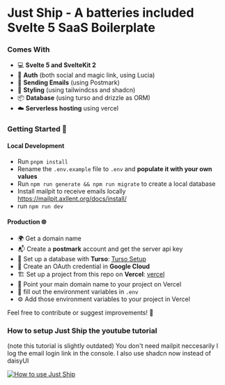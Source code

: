 # Just Ship - A batteries included Svelte 5 SaaS Boilerplate

### Comes With

- 💻 **Svelte 5 and SvelteKit 2**
- 🚪 **Auth** (both social and magic link, using Lucia)
- 📧 **Sending Emails** (using Postmark)
- 🎨 **Styling** (using tailwindcss and shadcn)
- 📦 **Database** (using turso and drizzle as ORM)
- ☁️ **Serverless hosting** using vercel

### Getting Started 🚀

#### Local Development

- Run `pnpm install`
- Rename the `.env.example` file to `.env` and **populate it with your own values**
- Run `npm run generate && npm run migrate` to create a local database
- Install mailpit to receive emails locally https://mailpit.axllent.org/docs/install/
- run `npm run dev`

#### Production 🌐

- 🌍 Get a domain name
- 📬 Create a **postmark** account and get the server api key
- 💾 Set up a database with **Turso**: [Turso Setup](https://turso.tech/)
- 🔑 Create an OAuth credential in **Google Cloud**
- 🏗️ Set up a project from this repo on **Vercel**: [vercel](https://vercel.com)
- 🎯 Point your main domain name to your project on Vercel
- 🔐 fill out the environment variables in `.env`
- ⚙️ Add those environment variables to your project in Vercel

Feel free to contribute or suggest improvements! 🤝

### How to setup Just Ship the youtube tutorial

(note this tutorial is slightly outdated) You don't need mailpit neccesarily I log the email login link in the console.
I also use shadcn now instead of daisyUI

[![How to use Just Ship](https://img.youtube.com/vi/sJZOXUhkvMc/0.jpg)](https://www.youtube.com/watch?v=sJZOXUhkvMc)
